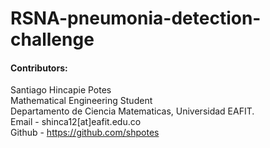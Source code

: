 # RSNA-pneumonia-detection-challenge

#### Contributors:
Santiago Hincapie Potes<br>
Mathematical Engineering Student<br>
Departamento de Ciencia Matematicas, Universidad EAFIT.<br>
Email - shinca12[at]eafit.edu.co<br>
Github - https://github.com/shpotes
